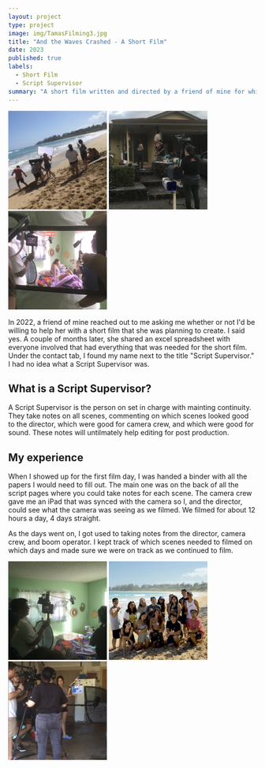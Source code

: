 ```yaml
---
layout: project
type: project
image: img/TamasFilming3.jpg
title: "And the Waves Crashed - A Short Film"
date: 2023
published: true
labels:
  - Short Film
  - Script Supervisor
summary: "A short film written and directed by a friend of mine for which I was Script Supervisor."
---
```


<div class="text-center p-4">
  <img width="200px" src="../img/TamasFilming1.jpg" class="img-thumbnail" >
  <img width="200px" src="../img/TamasFilming2.jpg" class="img-thumbnail" >
  <img width="200px" src="../img/TamasFilming3.jpg" class="img-thumbnail" >
</div>

In 2022, a friend of mine reached out to me asking me whether or not I'd be willing to help her with a short film that she was planning to create. I said yes. A couple of months later, she shared an excel spreadsheet with everyone involved that had everything that was needed for the short film. Under the contact tab, I found my name next to the title "Script Supervisor." I had no idea what a Script Supervisor was. 

## What is a Script Supervisor? 

A Script Supervisor is the person on set in charge with mainting continuity. They take notes on all scenes, commenting on which scenes looked good to the director, which were good for camera crew, and which were good for sound. These notes will untilmately help editing for post production. 

## My experience

When I showed up for the first film day, I was handed a binder with all the papers I would need to fill out. The main one was on the back of all the script pages where you could take notes for each scene. The camera crew gave me an iPad that was synced with the camera so I, and the director, could see what the camera was seeing as we filmed. We filmed for about 12 hours a day, 4 days straight. 

As the days went on, I got used to taking notes from the director, camera crew, and boom operator. I kept track of which scenes needed to filmed on which days and made sure we were on track as we continued to film. 

<div class="text-center p-4">
  <img width="200px" src="../img/TamasFilming4.jpg" class="img-thumbnail" >
  <img width="200px" src="../img/TamasFilming5.jpg" class="img-thumbnail" >
  <img width="200px" src="../img/TamasFilming6.jpg" class="img-thumbnail" >
</div>
